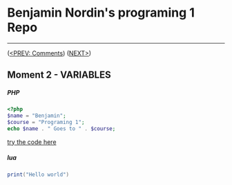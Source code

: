 #  Benjamin Nordin's programing 1 Repo #

***
([<PREV: Comments](../commments/code.md)) ([NEXT\>]())

##  Moment 2 - VARIABLES ##

##### PHP #####

``` php
<?php
$name = "Benjamin";
$course = "Programing 1";
echo $name . " Goes to " . $course;
```
[try the code here]()

##### lua #####
``` lua
print("Hello world")
```
